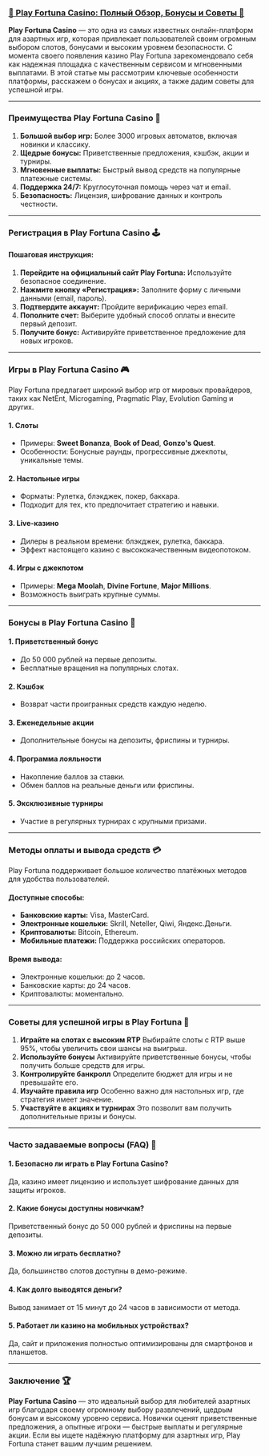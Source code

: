 ### [🎰 Play Fortuna Casino: Полный Обзор, Бонусы и Советы 💎](https://4v4rg0e52p.com/alt/playfortuna?27f770988db651f9cc8f16742d88cecd)

**Play Fortuna Casino** — это одна из самых известных онлайн-платформ для азартных игр, которая привлекает пользователей своим огромным выбором слотов, бонусами и высоким уровнем безопасности. С момента своего появления казино Play Fortuna зарекомендовало себя как надежная площадка с качественным сервисом и мгновенными выплатами. В этой статье мы рассмотрим ключевые особенности платформы, расскажем о бонусах и акциях, а также дадим советы для успешной игры.

***

### Преимущества Play Fortuna Casino 🚀

1. **Большой выбор игр:** Более 3000 игровых автоматов, включая новинки и классику.
2. **Щедрые бонусы:** Приветственные предложения, кэшбэк, акции и турниры.
3. **Мгновенные выплаты:** Быстрый вывод средств на популярные платежные системы.
4. **Поддержка 24/7:** Круглосуточная помощь через чат и email.
5. **Безопасность:** Лицензия, шифрование данных и контроль честности.

***

### Регистрация в Play Fortuna Casino 🕹️

#### Пошаговая инструкция:

1. **Перейдите на официальный сайт Play Fortuna:** Используйте безопасное соединение.
2. **Нажмите кнопку «Регистрация»:** Заполните форму с личными данными (email, пароль).
3. **Подтвердите аккаунт:** Пройдите верификацию через email.
4. **Пополните счет:** Выберите удобный способ оплаты и внесите первый депозит.
5. **Получите бонус:** Активируйте приветственное предложение для новых игроков.

***

### Игры в Play Fortuna Casino 🎮

Play Fortuna предлагает широкий выбор игр от мировых провайдеров, таких как NetEnt, Microgaming, Pragmatic Play, Evolution Gaming и других.

#### 1. **Слоты**

* Примеры: **Sweet Bonanza**, **Book of Dead**, **Gonzo's Quest**.
* Особенности: Бонусные раунды, прогрессивные джекпоты, уникальные темы.

#### 2. **Настольные игры**

* Форматы: Рулетка, блэкджек, покер, баккара.
* Подходит для тех, кто предпочитает стратегию и навыки.

#### 3. **Live-казино**

* Дилеры в реальном времени: блэкджек, рулетка, баккара.
* Эффект настоящего казино с высококачественным видеопотоком.

#### 4. **Игры с джекпотом**

* Примеры: **Mega Moolah**, **Divine Fortune**, **Major Millions**.
* Возможность выиграть крупные суммы.

***

### Бонусы в Play Fortuna Casino 🎁

#### 1. **Приветственный бонус**

* До 50 000 рублей на первые депозиты.
* Бесплатные вращения на популярных слотах.

#### 2. **Кэшбэк**

* Возврат части проигранных средств каждую неделю.

#### 3. **Еженедельные акции**

* Дополнительные бонусы на депозиты, фриспины и турниры.

#### 4. **Программа лояльности**

* Накопление баллов за ставки.
* Обмен баллов на реальные деньги или фриспины.

#### 5. **Эксклюзивные турниры**

* Участие в регулярных турнирах с крупными призами.

***

### Методы оплаты и вывода средств 💳

Play Fortuna поддерживает большое количество платёжных методов для удобства пользователей.

#### Доступные способы:

* **Банковские карты:** Visa, MasterCard.
* **Электронные кошельки:** Skrill, Neteller, Qiwi, Яндекс.Деньги.
* **Криптовалюты:** Bitcoin, Ethereum.
* **Мобильные платежи:** Поддержка российских операторов.

#### Время вывода:

* Электронные кошельки: до 2 часов.
* Банковские карты: до 24 часов.
* Криптовалюты: моментально.

***

### Советы для успешной игры в Play Fortuna 🔑

1. **Играйте на слотах с высоким RTP**
   Выбирайте слоты с RTP выше 95%, чтобы увеличить свои шансы на выигрыш.
2. **Используйте бонусы**
   Активируйте приветственные бонусы, чтобы получить больше средств для игры.
3. **Контролируйте банкролл**
   Определите бюджет для игры и не превышайте его.
4. **Изучайте правила игр**
   Особенно важно для настольных игр, где стратегия имеет значение.
5. **Участвуйте в акциях и турнирах**
   Это позволит вам получить дополнительные призы и бонусы.

***

### Часто задаваемые вопросы (FAQ) 📝

#### 1. Безопасно ли играть в Play Fortuna Casino?

Да, казино имеет лицензию и использует шифрование данных для защиты игроков.

#### 2. Какие бонусы доступны новичкам?

Приветственный бонус до 50 000 рублей и фриспины на первые депозиты.

#### 3. Можно ли играть бесплатно?

Да, большинство слотов доступны в демо-режиме.

#### 4. Как долго выводятся деньги?

Вывод занимает от 15 минут до 24 часов в зависимости от метода.

#### 5. Работает ли казино на мобильных устройствах?

Да, сайт и приложения полностью оптимизированы для смартфонов и планшетов.

***

### Заключение 🏆

**Play Fortuna Casino** — это идеальный выбор для любителей азартных игр благодаря своему огромному выбору развлечений, щедрым бонусам и высокому уровню сервиса. Новички оценят приветственные предложения, а опытные игроки — быстрые выплаты и регулярные акции. Если вы ищете надёжную платформу для азартных игр, Play Fortuna станет вашим лучшим решением.

